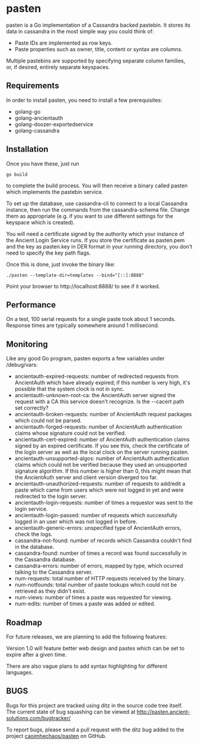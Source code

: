 pasten
======

pasten is a Go implementation of a Cassandra backed pastebin.
It stores its data in cassandra in the most simple way you could think of:

* Paste IDs are implemented as row keys.
* Paste properties such as owner, title, content or syntax are columns.

Multiple pastebins are supported by specifying separate column families, or,
if desired, entirely separate keyspaces.


Requirements
------------

In order to install pasten, you need to install a few prerequisites:

* golang-go
* golang-ancientauth
* golang-doozer-exportedservice
* golang-cassandra

Installation
------------

Once you have these, just run

    go build

 to complete the build process. You will then receive a binary called pasten
 which implements the pastebin service.

To set up the database, use cassandra-cli to connect to a local Cassandra
instance, then run the commands from the cassandra-schema file. Change them
as appropriate (e.g. if you want to use different settings for the keyspace
which is created).

You will need a certificate signed by the authority which your instance of
the Ancient Login Service runs. If you store the certificate as pasten.pem
and the key as pasten.key in DER format in your running directory, you don't
need to specify the key path flags.

Once this is done, just invoke the binary like:

    ./pasten --template-dir=templates --bind="[::]:8888"

Point your browser to http://localhost:8888/ to see if it worked.


Performance
-----------

On a test, 100 serial requests for a single paste took about 1 seconds.
Response times are typically somewhere around 1 millisecond.

Monitoring
----------

Like any good Go program, pasten exports a few variables under
/debug/vars:

* ancientauth-expired-requests: number of redirected requests from AncientAuth
  which have already expired; if this number is very high, it's possible that
  the system clock is not in sync.
* ancientauth-unknown-root-ca: the AncientAuth server signed the request with
  a CA this service doesn't recognize. Is the --cacert path set correctly?
* ancientauth-broken-requests: number of AncientAuth request packages which
  could not be parsed.
* ancientauth-forged-requests: number of AncientAuth authentication claims
  whose signature could not be verified.
* ancientauth-cert-expired: number of AncientAuth authentication claims signed
  by an expired certificate. If you see this, check the  certificate of the
  login server as well as the local clock on the server running pasten.
* ancientauth-unsupported-algos: number of AncientAuth authentication claims
  which could not be verified because they used an unsupported signature
  algorithm. If this number is higher than 0, this might mean that the
  AncientAuth server and client version diverged too far.
* ancientauth-unauthorized-requests: number of requests to add/edit a paste
  which came from users which were not logged in yet and were redirected to
  the login server.
* ancientauth-login-requests: number of times a requestor was sent to the
  login service.
* ancientauth-login-passed: number of requests which successfully logged in an
  user which was not logged in before.
* ancientauth-generic-errors: unspecified type of AncientAuth errors, check
  the logs.
* cassandra-not-found: number of records which Cassandra couldn't find in the
  database.
* cassandra-found: number of times a record was found successfully in the
  Cassandra database.
* cassandra-errors: number of errors, mapped by type, which ocurred talking
  to the Cassandra server.
* num-requests: total number of HTTP requests received by the binary.
* num-notfounds: total number of paste lookups which could not be retrieved as
  they didn't exist.
* num-views: number of times a paste was requested for viewing.
* num-edits: number of times a paste was added or edited.


Roadmap
-------

For future releases, we are planning to add the following features:

Version 1.0 will feature better web design and pastes which can be set to
expire after a given time.

There are also vague plans to add syntax highlighting for different
languages.


BUGS
----

Bugs for this project are tracked using ditz in the source code tree itself.
The current state of bug squashing can be viewed at
<http://pasten.ancient-solutions.com/bugtracker/>

To report bugs, please send a pull request with the ditz bug added to the
project
[caoimhechaos/pasten](https://github.com/caoimhechaos/pasten/) on GitHub.
